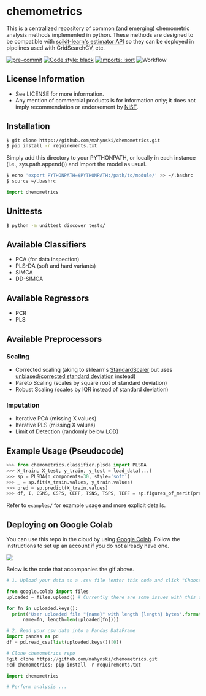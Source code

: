 chemometrics
============
This is a centralized repository of common (and emerging) chemometric analysis methods implemented in python.  These methods are designed to be compatible with [scikit-learn's estimator API](https://scikit-learn.org/stable/developers/develop.html) so they can be deployed in pipelines used with GridSearchCV, etc.

[![pre-commit](https://img.shields.io/badge/pre--commit-enabled-brightgreen?logo=pre-commit&logoColor=white)](https://github.com/pre-commit/pre-commit)
[![Code style: black](https://img.shields.io/badge/code%20style-black-000000.svg)](https://github.com/psf/black)
[![Imports: isort](https://img.shields.io/badge/%20imports-isort-%231674b1?style=flat&labelColor=ef8336)](https://pycqa.github.io/isort/)
![Workflow](https://github.com/mahynski/chemometrics/actions/workflows/python-app.yml/badge.svg?branch=main)
<!--[![codecov](https://codecov.io/gh/mahynski/chemometrics/branch/main/graph/badge.svg?token=YSLBQ33C7F)](https://codecov.io/gh/mahynski/chemometrics)-->

## License Information
* See LICENSE for more information.
* Any mention of commercial products is for information only; it does not imply recommendation or endorsement by [NIST](https://www.nist.gov/).

## Installation

~~~ bash
$ git clone https://github.com/mahynski/chemometrics.git
$ pip install -r requirements.txt
~~~

Simply add this directory to your PYTHONPATH, or locally in each instance (i.e., sys.path.append()) and import the model as usual.

~~~ bash
$ echo 'export PYTHONPATH=$PYTHONPATH:/path/to/module/' >> ~/.bashrc
$ source ~/.bashrc
~~~

~~~ python
import chemometrics
~~~

## Unittests
~~~ bash
$ python -m unittest discover tests/
~~~

## Available Classifiers
* PCA (for data inspection)
* PLS-DA (soft and hard variants)
* SIMCA
* DD-SIMCA

## Available Regressors
* PCR
* PLS

## Available Preprocessors
### Scaling
* Corrected scaling (aking to sklearn's [StandardScaler](https://scikit-learn.org/stable/modules/generated/sklearn.preprocessing.StandardScaler.html) but uses [unbiased/corrected standard deviation](https://en.wikipedia.org/wiki/Standard_deviation#Corrected_sample_standard_deviation) instead)
* Pareto Scaling (scales by square root of standard deviation)
* Robust Scaling (scales by IQR instead of standard deviation)

### Imputation
* Iterative PCA (missing X values)
* Iterative PLS (missing X values)
* Limit of Detection (randomly below LOD)

## Example Usage (Pseudocode)
~~~ python
>>> from chemometrics.classifier.plsda import PLSDA
>>> X_train, X_test, y_train, y_test = load_data(...)
>>> sp = PLSDA(n_components=30, style='soft')
>>> _ = sp.fit(X_train.values, y_train.values)
>>> pred = sp.predict(X_train.values)
>>> df, I, CSNS, CSPS, CEFF, TSNS, TSPS, TEFF = sp.figures_of_merit(pred, y_train.values)
~~~

Refer to `examples/` for example usage and more explicit details.

## Deploying on Google Colab

You can use this repo in the cloud by using [Google Colab](https://colab.research.google.com).
Follow the instructions to set up an account if you do not already have one.

![](examples/colab_example.gif)

Below is the code that accompanies the gif above.

~~~python
# 1. Upload your data as a .csv file (enter this code and click "Choose Files")

from google.colab import files
uploaded = files.upload() # Currently there are some issues with this on Firefox

for fn in uploaded.keys():
  print('User uploaded file "{name}" with length {length} bytes'.format(
      name=fn, length=len(uploaded[fn])))
~~~

~~~python
# 2. Read your csv data into a Pandas DataFrame
import pandas as pd
df = pd.read_csv(list(uploaded.keys())[0])
~~~

~~~python
# Clone chemometrics repo
!git clone https://github.com/mahynski/chemometrics.git
!cd chemometrics; pip install -r requirements.txt
~~~~

~~~python
import chemometrics

# Perform analysis ...
~~~
